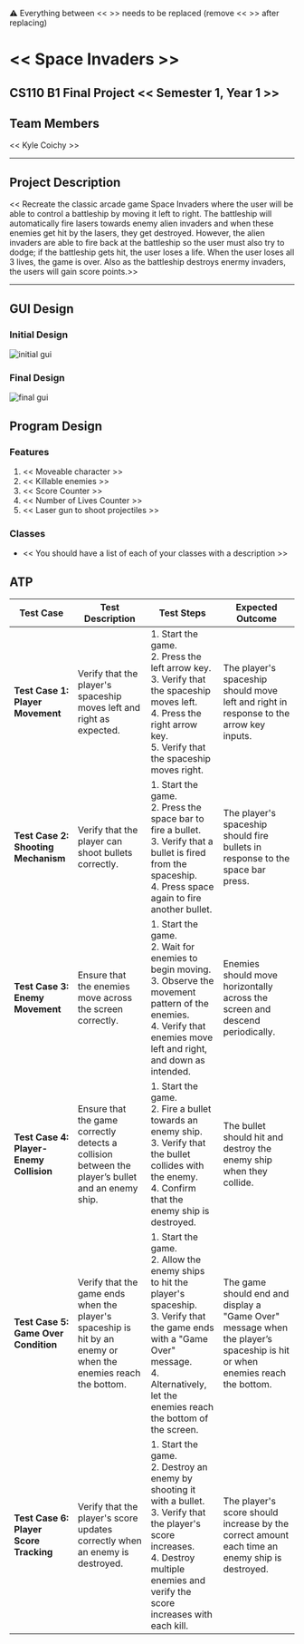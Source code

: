 
:warning: Everything between << >> needs to be replaced (remove << >> after replacing)

# << Space Invaders >>
## CS110 B1 Final Project  << Semester 1, Year 1 >>

## Team Members

<< Kyle Coichy >>

***

## Project Description

<< Recreate the classic arcade game Space Invaders where the user will be able to control a battleship by moving it left to right. The battleship will automatically fire lasers towards enemy alien invaders and when these enemies get hit by the lasers, they get destroyed. However, the alien invaders are able to fire back at the battleship so the user must also try to dodge; if the battleship gets hit, the user loses a life. When the user loses all 3 lives, the game is over. Also as the battleship destroys enermy invaders, the users will gain score points.>>

***    

## GUI Design

### Initial Design

![initial gui](assets/gui.jpg)

### Final Design

![final gui](assets/finalgui.jpg)

## Program Design

### Features

1. << Moveable character >>
2. << Killable enemies >>
3. << Score Counter >>
4. << Number of Lives Counter >>
5. << Laser gun to shoot projectiles >>

### Classes

- << You should have a list of each of your classes with a description >>

## ATP


| **Test Case**             | **Test Description**                                                                                     | **Test Steps**                                                                                                                                                   | **Expected Outcome**                                                                                          |
|---------------------------|----------------------------------------------------------------------------------------------------------|------------------------------------------------------------------------------------------------------------------------------------------------------------------|---------------------------------------------------------------------------------------------------------------|
| **Test Case 1: Player Movement**    | Verify that the player's spaceship moves left and right as expected.                                    | 1. Start the game. <br> 2. Press the left arrow key. <br> 3. Verify that the spaceship moves left. <br> 4. Press the right arrow key. <br> 5. Verify that the spaceship moves right. | The player's spaceship should move left and right in response to the arrow key inputs.                         |
| **Test Case 2: Shooting Mechanism**  | Verify that the player can shoot bullets correctly.                                                      | 1. Start the game. <br> 2. Press the space bar to fire a bullet. <br> 3. Verify that a bullet is fired from the spaceship. <br> 4. Press space again to fire another bullet. | The player's spaceship should fire bullets in response to the space bar press.                                 |
| **Test Case 3: Enemy Movement**     | Ensure that the enemies move across the screen correctly.                                                | 1. Start the game. <br> 2. Wait for enemies to begin moving. <br> 3. Observe the movement pattern of the enemies. <br> 4. Verify that enemies move left and right, and down as intended. | Enemies should move horizontally across the screen and descend periodically.                                  |
| **Test Case 4: Player-Enemy Collision** | Ensure that the game correctly detects a collision between the player’s bullet and an enemy ship.       | 1. Start the game. <br> 2. Fire a bullet towards an enemy ship. <br> 3. Verify that the bullet collides with the enemy. <br> 4. Confirm that the enemy ship is destroyed. | The bullet should hit and destroy the enemy ship when they collide.                                           |
| **Test Case 5: Game Over Condition** | Verify that the game ends when the player's spaceship is hit by an enemy or when the enemies reach the bottom. | 1. Start the game. <br> 2. Allow the enemy ships to hit the player's spaceship. <br> 3. Verify that the game ends with a "Game Over" message. <br> 4. Alternatively, let the enemies reach the bottom of the screen. | The game should end and display a "Game Over" message when the player’s spaceship is hit or when enemies reach the bottom. |
| **Test Case 6: Player Score Tracking** | Verify that the player's score updates correctly when an enemy is destroyed.                              | 1. Start the game. <br> 2. Destroy an enemy by shooting it with a bullet. <br> 3. Verify that the player's score increases. <br> 4. Destroy multiple enemies and verify the score increases with each kill. | The player's score should increase by the correct amount each time an enemy ship is destroyed.                |
